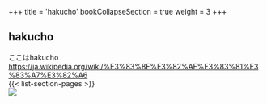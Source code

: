+++
title = 'hakucho'
bookCollapseSection = true
weight = 3
+++
## hakucho
ここはhakucho  
https://ja.wikipedia.org/wiki/%E3%83%8F%E3%82%AF%E3%83%81%E3%83%A7%E3%82%A6  
{{< list-section-pages >}}  
![](https://upload.wikimedia.org/wikipedia/commons/thumb/1/12/Cygnus_cygnus_-WWT_Welney%2C_Ouse_Washes%2C_The_Fens%2C_England-8.jpg/1280px-Cygnus_cygnus_-WWT_Welney%2C_Ouse_Washes%2C_The_Fens%2C_England-8.jpg)  